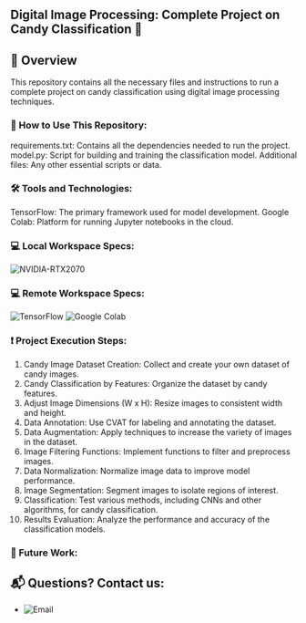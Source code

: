 ## Digital Image Processing: Complete Project on Candy Classification 👋

## 🌱 Overview
This repository contains all the necessary files and instructions to run a complete project on candy classification using digital image processing techniques.

### 📂 How to Use This Repository:
requirements.txt: Contains all the dependencies needed to run the project.
model.py: Script for building and training the classification model.
Additional files: Any other essential scripts or data.

### 🛠️ Tools and Technologies:
TensorFlow: The primary framework used for model development.
Google Colab: Platform for running Jupyter notebooks in the cloud.

### 💻 Local Workspace Specs:
![NVIDIA-RTX2070](https://img.shields.io/badge/NVIDIA-RTX2070-76B900?style=for-the-badge&logo=nvidia&logoColor=white)</br>

### 💻 Remote Workspace Specs:
![TensorFlow](https://img.shields.io/badge/TensorFlow-FF6F00?style=for-the-badge&logo=tensorflow&logoColor=white)
![Google Colab](https://img.shields.io/badge/Google%20Colab-F9AB00?style=for-the-badge&logo=googlecolab&logoColor=white)

### ❗ Project Execution Steps:
1. Candy Image Dataset Creation: Collect and create your own dataset of candy images.
2. Candy Classification by Features: Organize the dataset by candy features.
3. Adjust Image Dimensions (W x H): Resize images to consistent width and height.
4. Data Annotation: Use CVAT for labeling and annotating the dataset.
5. Data Augmentation: Apply techniques to increase the variety of images in the dataset.
6. Image Filtering Functions: Implement functions to filter and preprocess images.
7. Data Normalization: Normalize image data to improve model performance.
8. Image Segmentation: Segment images to isolate regions of interest.
9. Classification: Test various methods, including CNNs and other algorithms, for candy classification.
10. Results Evaluation: Analyze the performance and accuracy of the classification models.

### 🔭 Future Work:

## 📬 Questions? Contact us:
- ![Email](https://img.shields.io/badge/Español-martinete.avila@gmail.com-44a3f1?style=for-the-badge&logo=gmail&logoColor=white&labelColor=101010)


